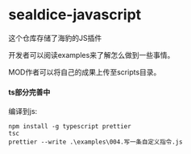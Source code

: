 # sealdice-javascript
这个仓库存储了海豹的JS插件



开发者可以阅读examples来了解怎么做到一些事情。

MOD作者可以将自己的成果上传至scripts目录。



#### ts部分完善中

编译到js:

```
npm install -g typescript prettier
tsc
prettier --write .\examples\004.写一条自定义指令.js
```